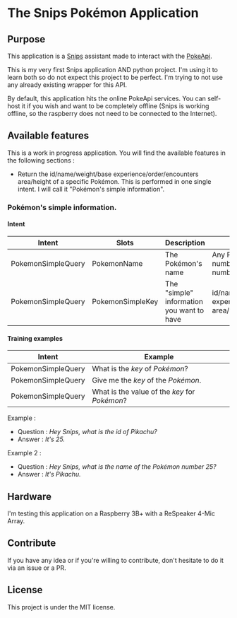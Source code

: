 # The Snips Pokémon Application

## Purpose

This application is a [Snips](https://snips.ai/ "Snips's Homepage") assistant made to interact with the [PokeApi](https://pokeapi.co/ "PokeApi's Homepage").

This is my very first Snips application AND python project. I'm using it to learn both so do not expect this project to be perfect. I'm trying to not use any already existing wrapper for this API.

By default, this application hits the online PokeApi services. You can self-host it if you wish and want to be completely offline (Snips is working offline, so the raspberry does not need to be connected to the Internet).

## Available features 

This is a work in progress application. You will find the available features in the following sections :

* Return the id/name/weight/base experience/order/encounters area/height of a specific Pokémon. This is performed in one single intent. I will call it "Pokémon's simple information".

### Pokémon's simple information.

#### Intent

| Intent | Slots | Description | Value | 
| --- | --- | --- | --- |
| PokemonSimpleQuery | PokemonName | The Pokémon's name | Any Pokémon name or there number (eg: Pokémon number 25) |
| PokemonSimpleQuery | PokemonSimpleKey | The "simple" information you want to have | id/name/weight/base experience/order/encounters area/height |

#### Training examples

| Intent | Example |  
| --- | --- | 
| PokemonSimpleQuery | What is the *key* of *Pokémon*? | 
| PokemonSimpleQuery | Give me the *key* of the *Pokémon*. | 
| PokemonSimpleQuery | What is the value of the *key* for *Pokémon*? | 

Example : 

* Question : *Hey Snips, what is the id of Pikachu?*
* Answer : *It's 25.*

Example 2 :

* Question : *Hey Snips, what is the name of the Pokémon number 25?*
* Answer : *It's Pikachu.* 

## Hardware

I'm testing this application on a Raspberry 3B+ with a ReSpeaker 4-Mic Array.

## Contribute

If you have any idea or if you're willing to contribute, don't hesitate to do it via an issue or a PR.

## License

This project is under the MIT license.